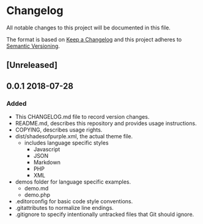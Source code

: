 # Changelog

All notable changes to this project will be documented in this file.

The format is based on [Keep a Changelog](http://keepachangelog.com/en/1.0.0/)
and this project adheres to [Semantic Versioning](http://semver.org/spec/v2.0.0.html).

## [Unreleased]

## 0.0.1 2018-07-28

### Added

- This CHANGELOG.md file to record version changes.
- README.md, describes this repository and provides usage instructions.
- COPYING, describes usage rights.
- dist/shadesofpurple.xml, the actual theme file.
  - includes language specific styles
    - Javascript
    - JSON
    - Markdown
    - PHP
    - XML
- demos folder for language specific examples.
  - demo.md
  - demo.php
- .editorconfig for basic code style conventions.
- .gitattributes to normalize line endings.
- .gitignore to specify intentionally untracked files that Git should ignore.
